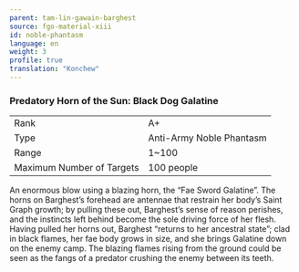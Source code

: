 ```yaml
---
parent: tam-lin-gawain-barghest
source: fgo-material-xiii
id: noble-phantasm
language: en
weight: 3
profile: true
translation: "Konchew"
---
```


### Predatory Horn of the Sun: Black Dog Galatine

<table>
  <tr><td>Rank</td><td>A+</td></tr>
  <tr><td>Type</td><td>Anti-Army Noble Phantasm</td></tr>
  <tr><td>Range</td><td>1~100</td></tr>
  <tr><td>Maximum Number of Targets</td><td>100 people</td></tr>
</table>

An enormous blow using a blazing horn, the “Fae Sword Galatine”. The horns on Barghest’s forehead are antennae that restrain her body’s Saint Graph growth; by pulling these out, Barghest’s sense of reason perishes, and the instincts left behind become the sole driving force of her flesh.
Having pulled her horns out, Barghest “returns to her ancestral state”; clad in black flames, her fae body grows in size, and she brings Galatine down on the enemy camp.
The blazing flames rising from the ground could be seen as the fangs of a predator crushing the enemy between its teeth.
